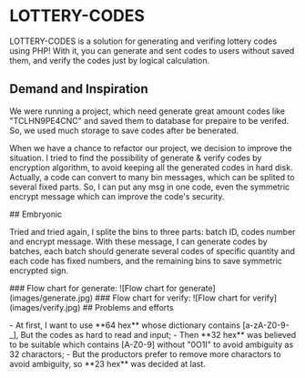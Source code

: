 # LOTTERY-CODES
LOTTERY-CODES is a solution for generating and verifing lottery codes using PHP! With it, you can generate and sent codes to users without saved them, and verify the codes just by logical calculation.
## Demand and Inspiration
<p>We were running a project, which need generate great amount codes like "TCLHN9PE4CNC" and saved them to database for prepaire to be verifed. So, we used much storage to save codes after be
benerated.</p>
<p>When we have a chance to refactor our project, we decision to improve the situation. I tried to find the possibility of generate & verify codes by encryption algorithm, to avoid keeping all the
generated codes in hard disk. Actually, a code can convert to many bin messages, which can be splited to several fixed parts. So, I can put any msg in one code, even the symmetric encrypt message
which can improve the code's security.</p>
## Embryonic
<p>Tried and tried again, I splite the bins to three parts: batch ID, codes number and encrypt message. With these message, I can generate codes by batches, each batch should generate several
codes of specific quantity and each code has fixed numbers, and the remaining bins to save symmetric encrypted sign.</p>
### Flow chart for generate:
![Flow chart for generate](images/generate.jpg)
### Flow chart for verify:
![Flow chart for verify](images/verify.jpg)
## Problems and efforts
<P>
 - At first, I want to use **64 hex** whose dictionary contains [a-zA-Z0-9-_], But the codes as hard to read and input; 
 - Then **32 hex** was believed to be suitable which contains [A-Z0-9] without "0O1I" to avoid ambiguity as 32 charactors;
 - But the productors prefer to remove more charactors to avoid ambiguity, so **23 hex** was decided at last.
</P>
